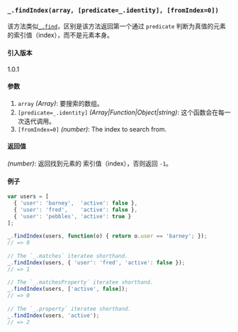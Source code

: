 ### `_.findIndex(array, [predicate=_.identity], [fromIndex=0])`[​](#_findindexarray-predicate_identity-fromindex0 "_findindexarray-predicate_identity-fromindex0的直接链接")

该方法类似[`_.find`](#find)，区别是该方法返回第一个通过 `predicate` 判断为真值的元素的索引值（index），而不是元素本身。

#### 引入版本

1.0.1

#### 参数

1.  `array` _(Array)_: 要搜索的数组。
2.  `[predicate=_.identity]` _(Array|Function|Object|string)_: 这个函数会在每一次迭代调用。
3.  `[fromIndex=0]` _(number)_: The index to search from.

#### 返回值

_(number)_: 返回找到元素的 索引值（index），否则返回 `-1`。

#### 例子

```js
var users = [
  { 'user': 'barney',  'active': false },
  { 'user': 'fred',    'active': false },
  { 'user': 'pebbles', 'active': true }
];
 
_.findIndex(users, function(o) { return o.user == 'barney'; });
// => 0
 
// The `_.matches` iteratee shorthand.
_.findIndex(users, { 'user': 'fred', 'active': false });
// => 1
 
// The `_.matchesProperty` iteratee shorthand.
_.findIndex(users, ['active', false]);
// => 0
 
// The `_.property` iteratee shorthand.
_.findIndex(users, 'active');
// => 2

```